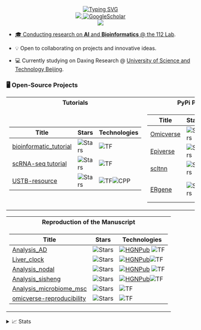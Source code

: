 <p align="center">
<a href="https://github.com/Starlitnightly">
    <img src="https://readme-typing-svg.demolab.com?font=Georgia&size=18&duration=2000&pause=100&multiline=true&width=500&height=80&lines=Zehua+Zeng;Researcher+%7C+Bioinformatics+Engineer;Multi+Omics+%7C+Cancer+Research" alt="Typing SVG" />
</a>
<br/>


<a href="mailto:starlitnightly@gmail.com">
    <img src="https://img.shields.io/badge/-Email-red?style=flat-square&logo=gmail&logoColor=white">
</a>
<a href='https://scholar.google.com/citations?user=vBx2W4wAAAAJ&hl=en&oi=ao' target="_blank">
    <img alt='GoogleScholar' src='https://img.shields.io/badge/Scholar-100000?style=flat&logo=GoogleScholar&logoColor=white&&color=0181FF'>
</a>

<br/> 

<a href="https://github.com/Starlitnightly">
    <img src="https://github-stats-alpha.vercel.app/api?username=Starlitnightly&cc=22272e&tc=37BCF6&ic=fff&bc=0000">

* 🎓 Conducting research on **AI** and **Bioinformatics** @ [the 112 Lab](https://112lab.asia/).

* 💡 Open to collaborating on projects and innovative ideas. 

* 💻 Currently studying on Daxing Research @ [University of Science and Technology Beijing](https://en.ustb.edu.cn/). 

### 🖥️ Open-Source Projects
<table>
<tr><th>Tutorials</th><th>PyPi Packages</th></tr>
<tr><td>


|Title | Stars | Technologies|
|--|--|--|
| [bioinformatic_tutorial](https://github.com/Starlitnightly/bioinformatic_tutorial) | <img alt="Stars" src="https://img.shields.io/github/stars/Starlitnightly/bioinformatic_tutorial?style=flat-square&labelColor=black"/> | ![TF](https://img.shields.io/badge/Jupyter-black?style=flat-square&logo=jupyter) |
| [scRNA-seq tutorial](https://github.com/Starlitnightly/single_cell_tutorial) | <img alt="Stars" src="https://img.shields.io/github/stars/Starlitnightly/single_cell_tutorial?style=flat-square&labelColor=black"/> | ![TF](https://img.shields.io/badge/Jupyter-black?style=flat-square&logo=jupyter) |
| [USTB-resource](https://github.com/Starlitnightly/USTB-resource) | <img alt="Stars" src="https://img.shields.io/github/stars/Starlitnightly/USTB-resource?style=flat-square&labelColor=black"/> | ![TF](https://img.shields.io/badge/Jupyter-black?style=flat-square&logo=jupyter)![CPP](https://img.shields.io/badge/C++-black?style=flat-square&logo=C) |

</td><td>

|Title | Stars | Technologies|
|--|--|--|
| [Omicverse](https://github.com/Starlitnightly/Pyomic) | <img alt="Stars" src="https://img.shields.io/github/stars/Starlitnightly/Pyomic?style=flat-square&labelColor=black"/> | [![SQLPyPi](https://img.shields.io/badge/PyPi-black?style=flat-square&logo=pypi)](https://pypi.org/project/high-sql/) ![CircleCI](https://img.shields.io/badge/CI-black?style=flat-square&logo=circleci) |
| [Epiverse](https://github.com/Starlitnightly/Epiverse) | <img alt="Stars" src="https://img.shields.io/github/stars/DBinary/Epiverse?style=flat-square&labelColor=black"/> | [![SQLPyPi](https://img.shields.io/badge/PyPi-black?style=flat-square&logo=pypi)](https://pypi.org/project/high-sql/) ![CircleCI](https://img.shields.io/badge/CI-black?style=flat-square&logo=circleci) |
| [scltnn](https://github.com/Starlitnightly/scltnn) | <img alt="Stars" src="https://img.shields.io/github/stars/Starlitnightly/scltnn?style=flat-square&labelColor=black"/> | [![CloudPyPi](https://img.shields.io/badge/PyPi-black?style=flat-square&logo=pypi)](https://pypi.org/project/cloud-filemanager/) ![CircleCI](https://img.shields.io/badge/CI-black?style=flat-square&logo=circleci) |
| [ERgene](https://github.com/Starlitnightly/ERgene) | <img alt="Stars" src="https://img.shields.io/github/stars/Starlitnightly/ERgene?style=flat-square&labelColor=black"/> | [![YamlPyPi](https://img.shields.io/badge/PyPi-black?style=flat-square&logo=pypi)](https://pypi.org/project/yaml-config-wrapper/)![CircleCI](https://img.shields.io/badge/CI-black?style=flat-square&logo=circleci) [![HGNPub](https://img.shields.io/badge/Published-black?style=flat-square&logo=googlescholar)](https://www.nature.com/articles/s41598-020-75586-5)|

</td></tr> </table>

<table>
<tr><th>Reproduction of the Manuscript</th></tr>
<tr><td>


|Title | Stars | Technologies|
|--|--|--|
| [Analysis_AD](https://github.com/Starlitnightly/Analysis_AD) | <img alt="Stars" src="https://img.shields.io/github/stars/Starlitnightly/Analysis_AD?style=flat-square&labelColor=black"/> | [![HGNPub](https://img.shields.io/badge/Published-black?style=flat-square&logo=googlescholar)](https://www.sciencedirect.com/science/article/pii/S1465324921007544) ![TF](https://img.shields.io/badge/Jupyter-black?style=flat-square&logo=jupyter) |
| [Liver_clock](https://github.com/Starlitnightly/Liver_clock) | <img alt="Stars" src="https://img.shields.io/github/stars/Starlitnightly/Liver_clock?style=flat-square&labelColor=black"/> | [![HGNPub](https://img.shields.io/badge/Published-black?style=flat-square&logo=googlescholar)](https://www.sciencedirect.com/science/article/pii/S1465324923010472)![TF](https://img.shields.io/badge/Jupyter-black?style=flat-square&logo=jupyter) |
| [Analysis_nodal](https://github.com/Starlitnightly/Analysis_Nodal) | <img alt="Stars" src="https://img.shields.io/github/stars/Starlitnightly/Analysis_Nodal?style=flat-square&labelColor=black"/> | [![HGNPub](https://img.shields.io/badge/Published-black?style=flat-square&logo=googlescholar)](https://www.frontiersin.org/articles/10.3389/fcell.2022.1047363/full) ![TF](https://img.shields.io/badge/Jupyter-black?style=flat-square&logo=jupyter) |
| [Analysis_sisheng](https://github.com/Starlitnightly/Analysis_sisheng) | <img alt="Stars" src="https://img.shields.io/github/stars/Starlitnightly/Analysis_sisheng?style=flat-square&labelColor=black"/> | [![HGNPub](https://img.shields.io/badge/Published-black?style=flat-square&logo=googlescholar)](https://doi.org/10.2174/0113862073276253231114063813)![TF](https://img.shields.io/badge/Jupyter-black?style=flat-square&logo=jupyter) |
| [Analysis_microbiome_msc](https://github.com/Starlitnightly/Analysis_microbiome_msc) | <img alt="Stars" src="https://img.shields.io/github/stars/Starlitnightly/Analysis_microbiome_msc?style=flat-square&labelColor=black"/> | ![TF](https://img.shields.io/badge/Jupyter-black?style=flat-square&logo=jupyter) |
| [omicverse-reproducibility](https://github.com/Starlitnightly/omicverse-reproducibility) | <img alt="Stars" src="https://img.shields.io/github/stars/Starlitnightly/omicverse-reproducibility?style=flat-square&labelColor=black"/> | ![TF](https://img.shields.io/badge/Jupyter-black?style=flat-square&logo=jupyter) |

</td></tr> </table>

<details>
<summary>📈 Stats</summary>
<br>
My Github Stats

![](http://github-profile-summary-cards.vercel.app/api/cards/profile-details?username=Starlitnightly&theme=dracula) 
![](http://github-profile-summary-cards.vercel.app/api/cards/repos-per-language?username=Starlitnightly&theme=dracula) 
![](http://github-profile-summary-cards.vercel.app/api/cards/most-commit-language?username=Starlitnightly&theme=dracula)

<br>

If you would like to sponsor the development of our project, you can go to the afdian website (https://afdian.net/a/starlitnightly) and sponsor us.
